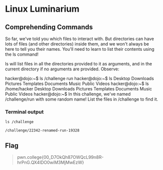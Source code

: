 # Linux Luminarium

## Comprehending Commands

So far, we've told you which files to interact with. But directories can have lots of files (and other directories) inside them, and we won't always be here to tell you their names. You'll need to learn to list their contents using the ls command!

ls will list files in all the directories provided to it as arguments, and in the current directory if no arguments are provided. Observe:

hacker@dojo:~$ ls /challenge
run
hacker@dojo:~$ ls
Desktop    Downloads  Pictures  Templates
Documents  Music      Public    Videos
hacker@dojo:~$ ls /home/hacker
Desktop    Downloads  Pictures  Templates
Documents  Music      Public    Videos
hacker@dojo:~$
In this challenge, we've named /challenge/run with some random name! List the files in /challenge to find it.

### Terminal output

`ls /challenge`

`/challenge/22342-renamed-run-19328`

## Flag

> pwn.college{00_D7OkQh87OWQcL99n8R-hrPnG.QX4IDO0wiM3MjMwEzW}
